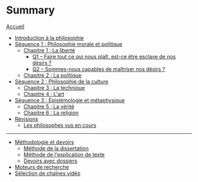 # Summary

[Accueil](README.md)
- [Introduction à la philosophie](intro.md)
- [Séquence 1 : Philosophie morale et politique](seq1.md)
	- [Chapitre 1 : La liberté](ch1.md)
		- [Q1 – Faire tout ce qui nous plaît, est-ce être esclave de nos désirs ?](ch1-q1.md)
		- [Q2 – Sommes-nous capables de maîtriser nos désirs ?](ch1-q2.md)
		<!-- - [Q3 – Quelles sont les règles sociales qui ne portent pas atteinte à ma liberté ?]()
		- [Q4 – Quel est notre devoir moral ?]()
		- [Q5 – Quels devoirs avons-nous envers la nature ?]() -->
	- [Chapitre 2 : La politique]()
		<!-- - [Q1 – L'État est-il au service de l'intérêt générale ?]()
		- [Q2 – La raison d'être de l'État est-elle de garantir la sécurité ?]()
		- [Q3 - La politique doit-elle être guidée par un idéal moral ?]() -->
- [Séquence 2 : Philosophie de la culture]()
	- [Chapitre 3 : La technique]()
		<!-- - [Q1 – La technique est-elle le propre des humains ?]()
		- [Q2 – La technologie permet-elle de maîtriser la nature ?]()
		- [Q3 – Les machines nous libèrent-elles du travail ?]()
		- [Q4 – Vivons-nous sous l'emprise des technologies de l'information ?]()
		- [Q5 – La technologie peut-elle améliorer les capacités des êtres humains ?]()
		- [Q6 – Peut-on contrôler le développement technologique ?]() -->
	- [Chapitre 4 : L'art]()
		<!-- - [Q1 – L'artiste n'obéit-il à aucune règle ?]()
		- [Q2 – Qu'est-ce que l'art nous apporte ?]()
		- [Q3 – Les goûts sont-ils relatifs ?]() -->
- [Séquence 3 : Épistémologie et métaphysique]()
	- [Chapitre 5 : La vérité]()
		<!-- - [Q1 – À quoi bon chercher la vérité ?]()
		- [Q2 – Peut-on dire « à chacun sa vérité ! » ?]()
		- [Q3 – Faut-il douter de tout ?]()
		- [Q4 – L'expérience est-elle le fondement de la science ?]()
		- [Q5 – Y a-t-il une méthode scientifique ?]() -->
	- [Chapitre 6 : La religion]()
		<!-- - [Q1 – La foi religieuse est-elle une affaire personnelle ou un phénomène social ?]()
		- [Q2 – La foi religieuse est-elle un refuge ?]()
		- [Q3 – Peut-on prouver l'existence ou l'inexistence de Dieu ?]()
		- [Q4 – Y a-t-il un conflit entre la raison et la foi religieuse ?]() -->
- [Révisions](revisions.md)
	- [Les philosophes vus en cours](frise-chronologique.md)
---

- [Méthodologie et devoirs]()
	- [Méthode de la dissertation]()
	- [Méthode de l'explication de texte]()
	- [Devoirs avec dossiers]()
- [Moteurs de recherche](moteurs-de-recherche.md)
- [Sélection de chaînes vidéo](selection-chaines-video.md)